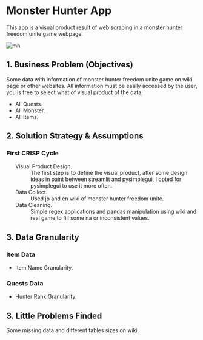 # Monster Hunter App
<p>This app is a visual product result of web scraping in a monster hunter freedom unite game webpage.</p>

![mh](https://user-images.githubusercontent.com/75986085/146096718-9803459f-210a-42b0-9d21-4759f12a242c.png)


<h2>1. Business Problem (Objectives)</h2>
  <p>Some data with information of monster hunter freedom unite game on wiki page or other websites. All information must be easily accessed by the user, you is free to select what of visual product of the data.</p>
 <ul>
    <li>All Quests.</li>
    <li>All Monster.</li>
    <li>All Items.</li>
</ul>
  
<h2>2. Solution Strategy & Assumptions</h2>
<h3>First CRISP Cycle</h3>
<ul>
  <dl>
    <dt>Visual Product Design.</dt>
      <dd>The first step is to define the visual product, after some design ideas in paint between streamlit and pysimplegui, I opted for pysimplegui to use it more often.</dd>
    <dt>Data Collect.</dt>
      <dd>Used jp and en wiki of monster hunter freedom unite.</dd>
    <dt>Data Cleaning.</dt>
      <dd>Simple regex applications and pandas manipulation using wiki and real game to fill some na or inconsistent values.</dd>
  </dl>
</ul>

<h2>3. Data Granularity</h2>
<h3>Item Data </h3>
<ul>
  <li>Item Name Granularity.</li>
</ul>
<h3>Quests Data </h3>
<ul>
  <li>Hunter Rank Granularity.</li>
</ul>

<h2>3. Little Problems Finded</h2>
<p>Some missing data and different tables sizes on wiki.</p>
